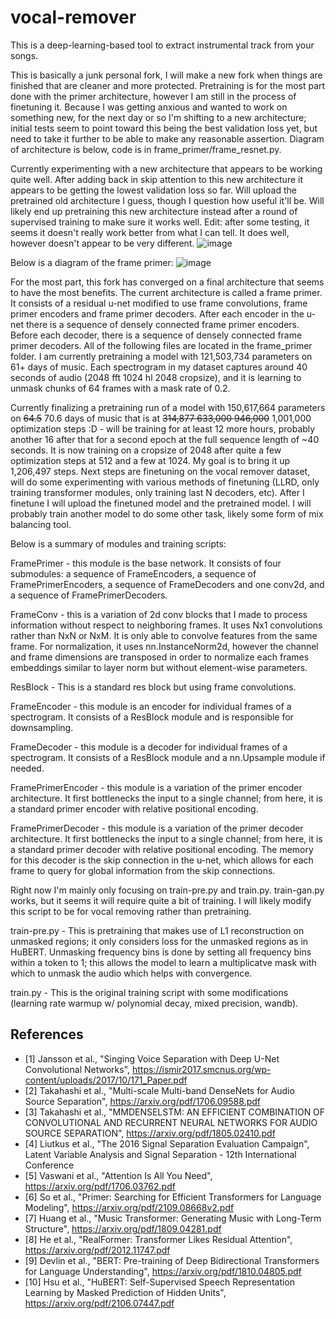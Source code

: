 # vocal-remover

This is a deep-learning-based tool to extract instrumental track from your songs.

This is basically a junk personal fork, I will make a new fork when things are finished that are cleaner and more protected. Pretraining is for the most part done with the primer architecture, however I am still in the process of finetuning it. Because I was getting anxious and wanted to work on something new, for the next day or so I'm shifting to a new architecture; initial tests seem to point toward this being the best validation loss yet, but need to take it further to be able to make any reasonable assertion. Diagram of architecture is below, code is in frame_primer/frame_resnet.py.

Currently experimenting with a new architecture that appears to be working quite well. After adding back in skip attention to this new architecture it appears to be getting the lowest validation loss so far. Will upload the pretrained old architecture I guess, though I question how useful it'll be. Will likely end up pretraining this new architecture instead after a round of supervised training to make sure it works well. Edit: after some testing, it seems it doesn't really work better from what I can tell. It does well, however doesn't appear to be very different.
![image](https://user-images.githubusercontent.com/30326384/179259765-af03fd48-1e3d-4880-8956-44a9c0fafcb5.png)

Below is a diagram of the frame primer:
![image](https://user-images.githubusercontent.com/30326384/179382600-f170e988-c237-4ff1-9f78-fa1f3cbd2a1f.png)

For the most part, this fork has converged on a final architecture that seems to have the most benefits. The current architecture is called a frame primer. It consists of a residual u-net modified to use frame convolutions, frame primer encoders and frame primer decoders. After each encoder in the u-net there is a sequence of densely connected frame primer encoders. Before each decoder, there is a sequence of densely connected frame primer decoders. All of the following files are located in the frame_primer folder. I am currently pretraining a model with 121,503,734 parameters on 61+ days of music. Each spectrogram in my dataset captures around 40 seconds of audio (2048 fft 1024 hl 2048 cropsize), and it is learning to unmask chunks of 64 frames with a mask rate of 0.2.

Currently finalizing a pretraining run of a model with 150,617,664 parameters on ~~64.5~~ 70.6 days of music that is at ~~314,877 633,000 946,000~~ 1,001,000 optimization steps :D - will be training for at least 12 more hours, probably another 16 after that for a second epoch at the full sequence length of ~40 seconds. It is now training on a cropsize of 2048 after quite a few optimization steps at 512 and a few at 1024. My goal is to bring it up 1,206,497 steps. Next steps are finetuning on the vocal remover dataset, will do some experimenting with various methods of finetuning (LLRD, only training transformer modules, only training last N decoders, etc). After I finetune I will upload the finetuned model and the pretrained model. I will probably train another model to do some other task, likely some form of mix balancing tool.

Below is a summary of modules and training scripts:

FramePrimer - this module is the base network. It consists of four submodules: a sequence of FrameEncoders, a sequence of FramePrimerEncoders, a sequence of FrameDecoders and one conv2d, and a sequence of FramePrimerDecoders.

FrameConv - this is a variation of 2d conv blocks that I made to process information without respect to neighboring frames. It uses Nx1 convolutions rather than NxN or NxM. It is only able to convolve features from the same frame. For normalization, it uses nn.InstanceNorm2d, however the channel and frame dimensions are transposed in order to normalize each frames embeddings similar to layer norm but without element-wise parameters.

ResBlock - This is a standard res block but using frame convolutions.

FrameEncoder - this module is an encoder for individual frames of a spectrogram. It consists of a ResBlock module and is responsible for downsampling.

FrameDecoder - this module is a decoder for individual frames of a spectrogram. It consists of a ResBlock module and a nn.Upsample module if needed.

FramePrimerEncoder - this module is a variation of the primer encoder architecture. It first bottlenecks the input to a single channel; from here, it is a standard primer encoder with relative positional encoding.

FramePrimerDecoder - this module is a variation of the primer decoder architecture. It first bottlenecks the input to a single channel; from here, it is a standard primer decoder with relative positional encoding. The memory for this decoder is the skip connection in the u-net, which allows for each frame to query for global information from the skip connections.

Right now I'm mainly only focusing on train-pre.py and train.py. train-gan.py works, but it seems it will require quite a bit of training. I will likely modify this script to be for vocal removing rather than pretraining.

train-pre.py - This is pretraining that makes use of L1 reconstruction on unmasked regions; it only considers loss for the unmasked regions as in HuBERT. Unmasking frequency bins is done by setting all frequency bins within a token to 1; this allows the model to learn a multiplicatve mask with which to unmask the audio which helps with convergence.

train.py - This is the original training script with some modifications (learning rate warmup w/ polynomial decay, mixed precision, wandb).

## References
- [1] Jansson et al., "Singing Voice Separation with Deep U-Net Convolutional Networks", https://ismir2017.smcnus.org/wp-content/uploads/2017/10/171_Paper.pdf
- [2] Takahashi et al., "Multi-scale Multi-band DenseNets for Audio Source Separation", https://arxiv.org/pdf/1706.09588.pdf
- [3] Takahashi et al., "MMDENSELSTM: AN EFFICIENT COMBINATION OF CONVOLUTIONAL AND RECURRENT NEURAL NETWORKS FOR AUDIO SOURCE SEPARATION", https://arxiv.org/pdf/1805.02410.pdf
- [4] Liutkus et al., "The 2016 Signal Separation Evaluation Campaign", Latent Variable Analysis and Signal Separation - 12th International Conference
- [5] Vaswani et al., "Attention Is All You Need", https://arxiv.org/pdf/1706.03762.pdf
- [6] So et al., "Primer: Searching for Efficient Transformers for Language Modeling", https://arxiv.org/pdf/2109.08668v2.pdf
- [7] Huang et al., "Music Transformer: Generating Music with Long-Term Structure", https://arxiv.org/pdf/1809.04281.pdf
- [8] He et al., "RealFormer: Transformer Likes Residual Attention", https://arxiv.org/pdf/2012.11747.pdf
- [9] Devlin et al., "BERT: Pre-training of Deep Bidirectional Transformers for Language Understanding", https://arxiv.org/pdf/1810.04805.pdf
- [10] Hsu et al., "HuBERT: Self-Supervised Speech Representation Learning by Masked Prediction of Hidden Units", https://arxiv.org/pdf/2106.07447.pdf
